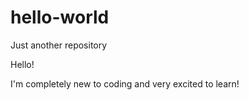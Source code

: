 # hello-world
Just another repository

Hello!

I'm completely new to coding and very excited to learn!
